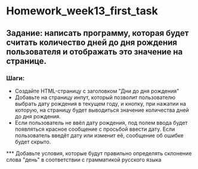 # Homework_week13_first_task

## Задание: написать программу, которая будет считать количество дней до дня рождения пользователя и отображать это значение на странице.

### Шаги:
* Создайте HTML-страницу с заголовком "Дни до дня рождения"
* Добавьте на страницу инпут, который позволит пользователю выбрать дату рождения в текущем году, и кнопку, при нажатии на которую, на страницу будет выводиться значение количества дней до дня рождения.
* Если пользователь не ввёл дату рождения, под полем ввода будет появляться красное сообщение с просьбой ввести дату. Если пользователь введёт дату или изменит её, сообщение об ошибке будет скрыто.

*** Добавьте условия, которые будут правильно определять склонение слова "день" в соответствии с грамматикой русского языка
